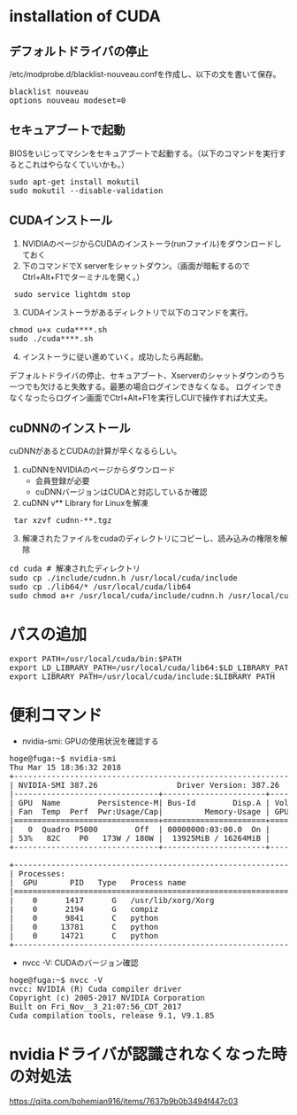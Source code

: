 # installation of CUDA

## デフォルトドライバの停止
/etc/modprobe.d/blacklist-nouveau.confを作成し、以下の文を書いて保存。
<pre>
blacklist nouveau
options nouveau modeset=0
</pre>

## セキュアブートで起動

BIOSをいじってマシンをセキュアブートで起動する。（以下のコマンドを実行するとこれはやらなくていいかも。）

<pre>
sudo apt-get install mokutil
sudo mokutil --disable-validation
</pre>

## CUDAインストール

1. NVIDIAのページからCUDAのインストーラ(runファイル)をダウンロードしておく
1. 下のコマンドでX serverをシャットダウン。（画面が暗転するのでCtrl+Alt+F1でターミナルを開く。）

<pre> sudo service lightdm stop </pre>

3. CUDAインストーラがあるディレクトリで以下のコマンドを実行。

<pre>
chmod u+x cuda****.sh
sudo ./cuda****.sh
</pre>

4. インストーラに従い進めていく。成功したら再起動。

デフォルトドライバの停止、セキュアブート、Xserverのシャットダウンのうち一つでも欠けると失敗する。最悪の場合ログインできなくなる。
ログインできなくなったらログイン画面でCtrl+Alt+F1を実行しCUIで操作すれば大丈夫。

## cuDNNのインストール

cuDNNがあるとCUDAの計算が早くなるらしい。
1. cuDNNをNVIDIAのページからダウンロード
    - 会員登録が必要
    - cuDNNバージョンはCUDAと対応しているか確認
1. cuDNN v** Library for Linuxを解凍

<pre> tar xzvf cudnn-**.tgz </pre>

3. 解凍されたファイルをcudaのディレクトリにコピーし、読み込みの権限を解除

<pre>
cd cuda # 解凍されたディレクトリ
sudo cp ./include/cudnn.h /usr/local/cuda/include
sudo cp ./lib64/* /usr/local/cuda/lib64
sudo chmod a+r /usr/local/cuda/include/cudnn.h /usr/local/cuda/lib64/libcudnn*
</pre>

# パスの追加

<pre>
export PATH=/usr/local/cuda/bin:$PATH
export LD_LIBRARY_PATH=/usr/local/cuda/lib64:$LD_LIBRARY_PATH
export LIBRARY_PATH=/usr/local/cuda/include:$LIBRARY_PATH
</pre>

# 便利コマンド

- nvidia-smi: GPUの使用状況を確認する

<pre>
hoge@fuga:~$ nvidia-smi
Thu Mar 15 18:36:32 2018
+-----------------------------------------------------------------------------+
| NVIDIA-SMI 387.26                 Driver Version: 387.26                    |
|-------------------------------+----------------------+----------------------+
| GPU  Name        Persistence-M| Bus-Id        Disp.A | Volatile Uncorr. ECC |
| Fan  Temp  Perf  Pwr:Usage/Cap|         Memory-Usage | GPU-Util  Compute M. |
|===============================+======================+======================|
|   0  Quadro P5000        Off  | 00000000:03:00.0  On |                  Off |
| 53%   82C    P0   173W / 180W |  13925MiB / 16264MiB |     99%      Default |
+-------------------------------+----------------------+----------------------+

+-----------------------------------------------------------------------------+
| Processes:                                                       GPU Memory |
|  GPU       PID   Type   Process name                             Usage      |
|=============================================================================|
|    0      1417      G   /usr/lib/xorg/Xorg                           162MiB |
|    0      2194      G   compiz                                       107MiB |
|    0      9841      C   python                                     12763MiB |
|    0     13781      C   python                                       483MiB |
|    0     14721      C   python                                       381MiB |
+-----------------------------------------------------------------------------+
</pre>

- nvcc -V: CUDAのバージョン確認

<pre>
hoge@fuga:~$ nvcc -V
nvcc: NVIDIA (R) Cuda compiler driver
Copyright (c) 2005-2017 NVIDIA Corporation
Built on Fri_Nov__3_21:07:56_CDT_2017
Cuda compilation tools, release 9.1, V9.1.85
</pre>

# nvidiaドライバが認識されなくなった時の対処法

<https://qiita.com/bohemian916/items/7637b9b0b3494f447c03>
